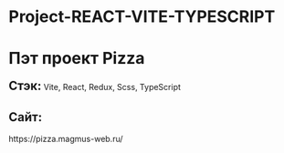 # Project-REACT-VITE-TYPESCRIPT

<h1>Пэт проект Pizza</h1>

<h2 style="display: inline">Стэк:</h2> <span> Vite, React, Redux, Scss, TypeScript</span>

<h2>Сайт:</h2> <span> https://pizza.magmus-web.ru/</span>